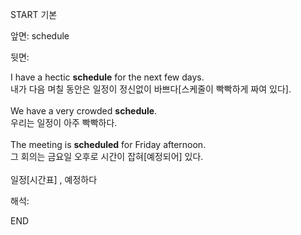 START
기본

앞면:
schedule


뒷면:
<div>I have a hectic <b>schedule</b> for the next few days. </div><div>내가 다음 며칠 동안은 일정이 정신없이 바쁘다[스케줄이 빡빡하게 짜여 있다].</div><div><br></div><div><div>We have a very crowded <strong>schedule</strong>. </div><div><div>우리는 일정이 아주 빡빡하다.</div></div></div><div><br></div><div><div>The meeting is <b>scheduled</b> for Friday afternoon. </div><div>그 회의는 금요일 오후로 시간이 잡혀[예정되어] 있다.</div></div><div><br></div><div>일정[시간표] , 예정하다</div>


해석:
<!--ID: 1746614454613-->
END